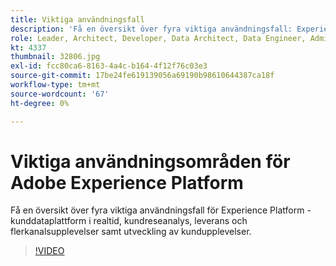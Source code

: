 ```yaml
---
title: Viktiga användningsfall
description: 'Få en översikt över fyra viktiga användningsfall: Experience Platform&mdash, kunddataplattform i realtid, kundreseanalys, leverans och flerkanalsupplevelse samt utveckling av kundupplevelseapplikationer.'
role: Leader, Architect, Developer, Data Architect, Data Engineer, Admin, User
kt: 4337
thumbnail: 32806.jpg
exl-id: fcc80ca6-8163-4a4c-b164-4f12f76c03e3
source-git-commit: 17be24fe619139056a69190b98610644387ca18f
workflow-type: tm+mt
source-wordcount: '67'
ht-degree: 0%

---
```


# Viktiga användningsområden för Adobe Experience Platform

Få en översikt över fyra viktiga användningsfall för Experience Platform - kunddataplattform i realtid, kundreseanalys, leverans och flerkanalsupplevelser samt utveckling av kundupplevelser.

>[!VIDEO](https://video.tv.adobe.com/v/32806?quality=12&learn=on)


